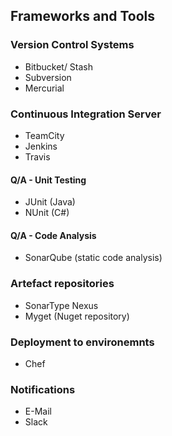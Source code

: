 ##  Frameworks and Tools


### Version Control Systems
- Bitbucket/ Stash
- Subversion
- Mercurial


### Continuous Integration Server
- TeamCity
- Jenkins
- Travis

#### Q/A - Unit Testing
- JUnit (Java)
- NUnit (C#)


#### Q/A - Code Analysis
- SonarQube (static code analysis)


### Artefact repositories
- SonarType Nexus
- Myget (Nuget repository)


### Deployment to environemnts
- Chef

### Notifications
- E-Mail
- Slack